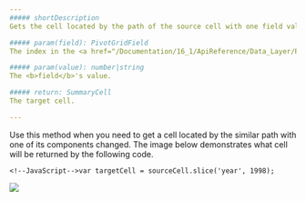 ```yaml
---
##### shortDescription
Gets the cell located by the path of the source cell with one field value changed.

##### param(field): PivotGridField
The index in the <a href="/Documentation/16_1/ApiReference/Data_Layer/PivotGridDataSource/Configuration/fields/">fields</a> array, <a href="/Documentation/16_1/ApiReference/Data_Layer/PivotGridDataSource/Configuration/fields/#dataField">dataField</a> or <a href="/Documentation/16_1/ApiReference/Data_Layer/PivotGridDataSource/Configuration/fields/#caption">caption</a> of the field.

##### param(value): number|string
The <b>field</b>'s value.

##### return: SummaryCell
The target cell.

---
```

Use this method when you need to get a cell located by the similar path with one of its components changed. 
The image below demonstrates what cell will be returned by the following code.

	<!--JavaScript-->var targetCell = sourceCell.slice('year', 1998);

![](/Content/images/doc/16_1/DataGrid/PivotGrid_slice.png)